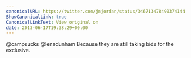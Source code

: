 ```yaml
---
canonicalURL: https://twitter.com/jmjordan/status/346713478490374144
ShowCanonicalLink: true
CanonicalLinkText: View original on
date: 2013-06-17T19:38:29+00:00
---
```

@campsucks @lenadunham Because they are still taking bids for the exclusive.